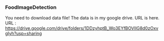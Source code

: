 ### FoodImageDetection
You need to download data file! The data is in my google drive. URL is here.
URL : https://drive.google.com/drive/folders/1DDzyhptB_Wo3EYfBOVIIG8d0zOxvgIyh?usp=sharing
